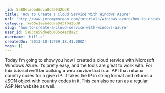 ```yaml
---
_id: 5a88e1aebd6dca0d5f0d2bd8
title: 'How to Create a Cloud Service With Windows Azure'
url: 'http://www.jeremymorgan.com/tutorials/windows-azure/how-to-create-a-cloud-service-with-azure/'
category: 5a88e1aebd6dca0d5f0d2bd8
slug: 'how-to-create-a-cloud-service-with-windows-azure'
user_id: 5a83ce59d6eb0005c4ecda2c
username: 'bill-s'
createdOn: '2013-10-12T09:18:41.000Z'
tags: []
---
```


Today I’m going to show you how I created a cloud service with Microsoft Windows Azure. It’s pretty easy, and the tools are great to work with. For this tutorial we’ll be building a web service that is an API that returns country codes for a given IP. It takes the IP in string format and returns a JSON object with country codes in it. This can also be run as a regular ASP.Net website as well.
